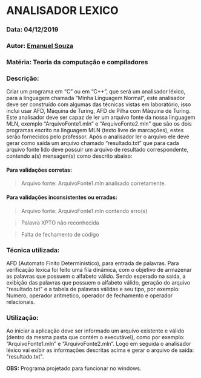 # ANALISADOR LEXICO
### Data: 04/12/2019
### Autor: [Emanuel Souza](https://github.com/EmanuelOSSouza)
### Matéria: Teoria da computação e compiladores
### Descrição: 
Criar um programa em “C” ou em “C++”, que será um analisador léxico, para a linguagem chamada “Minha Linguagem Normal”, este analisador deve ser construído com algumas das técnicas vistas em laboratório, isso inclui usar AFD, Máquina de Turing, AFD 
de Pilha com Máquina de Turing.
Este analisador deve ser capaz de ler um arquivo fonte da nossa linguagem MLN, exemplo “ArquivoFonte1.mln” e “ArquivoFonte2.mln”
que são os dois programas escrito na linguagem MLN (texto livre de marcações), estes serão fornecidos pelo professor.
Após o analisador ler o arquivo ele deve gerar como saída um arquivo chamado “resultado.txt” que para cada arquivo fonte lido deve
possuir um arquivo de resultado correspondente, contendo a(s) mensagen(s) como descrito abaixo:

#### Para validações corretas:
 
 > Arquivo fonte: ArquivoFonte1.mln analisado corretamente.

#### Para validações inconsistentes ou erradas:
> Arquivo fonte: ArquivoFonte1.mln contendo erro(s)

> Palavra XPTO não reconhecida

> Falta de fechamento de código 

### Técnica utilizada:
AFD (Automato Finito Deterministico), para entrada de palavras. Para verificação lexica foi feito uma fila
dinâmica, com o objetivo de armazenar as palavras que possuem o alfabeto válido.
Sendo esperado na saida, a exibição das palavras que possuem o alfabeto válido, geração do arquivo "resultado.txt" e a tabela de 
palavras válidas e seu tipo, por exemplo: Numero, operador aritmetico, operador de fechamento e operador relacionais.

### Utilização: 
Ao iniciar a aplicação deve ser informado um arquivo existente e válido (dentro da mesma pasta que contém o executável), como por exemplo: “ArquivoFonte1.mln” e “ArquivoFonte2.mln”. 
Logo em seguida o analisador léxico vai exibir as informações descritas acima e gerar o arquivo de saida: "resultado.txt".

**OBS:** Programa projetado para funcionar no windows.
